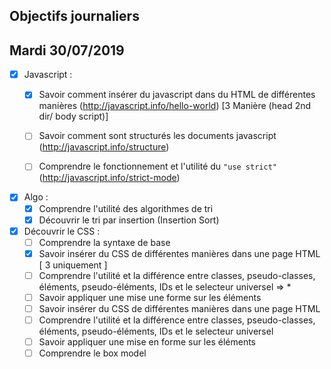 ## Objectifs journaliers

## Mardi 30/07/2019


* [x] Javascript : 
  * [x] Savoir comment insérer du javascript dans du HTML de différentes manières (http://javascript.info/hello-world) 
  [3 Manière (head 2nd dir/ body script)]
  * [ ] Savoir comment sont structurés les documents javascript (http://javascript.info/structure)
  * [ ] Comprendre le fonctionnement et l'utilité du `"use strict"` (http://javascript.info/strict-mode)


* [x] Algo : 
  * [x] Comprendre l'utilité des algorithmes de tri
  * [x] Découvrir le tri par insertion (Insertion Sort)

* [x] Découvrir le CSS :
  * [ ] Comprendre la syntaxe de base
  * [x] Savoir insérer du CSS de différentes manières dans une page HTML [ 3 uniquement ]
  * [ ] Comprendre l'utilité et la différence entre classes, pseudo-classes, éléments, pseudo-éléments,  IDs et le selecteur universel => *
  * [ ] Savoir appliquer une mise une forme sur les éléments 
  * [ ] Savoir insérer du CSS de différentes manières dans une page HTML
  * [ ] Comprendre l'utilité et la différence entre classes, pseudo-classes, éléments, pseudo-éléments,  IDs et le selecteur universel
  * [ ] Savoir appliquer une mise en forme sur les éléments 
  * [ ] Comprendre le box model
